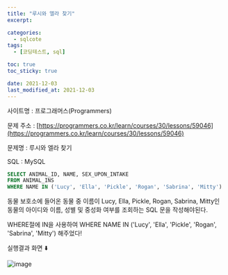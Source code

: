 ```yaml
---
title: "루시와 엘라 찾기"
excerpt:

categories:
  - sqlcote
tags:
  - [코딩테스트, sql]

toc: true
toc_sticky: true

date: 2021-12-03
last_modified_at: 2021-12-03
---
```


사이트명 : 프로그래머스(Programmers)

문제 주소 : [https://programmers.co.kr/learn/courses/30/lessons/59046](https://programmers.co.kr/learn/courses/30/lessons/59046)

문제명 : 루시와 엘라 찾기

SQL : MySQL

```sql
SELECT ANIMAL_ID, NAME, SEX_UPON_INTAKE
FROM ANIMAL_INS
WHERE NAME IN ('Lucy', 'Ella', 'Pickle', 'Rogan', 'Sabrina', 'Mitty')
```

동물 보호소에 들어온 동물 중 이름이 Lucy, Ella, Pickle, Rogan, Sabrina, Mitty인 동물의 아이디와 이름, 성별 및 중성화 여부를 조회하는 SQL 문을 작성해야된다.

WHERE절에 IN을 사용하여 WHERE NAME IN ('Lucy', 'Ella', 'Pickle', 'Rogan', 'Sabrina', 'Mitty') 해주었다!

실행결과 화면 ⬇️

![image](https://user-images.githubusercontent.com/43924464/144528928-1463ac37-2f01-420c-8245-aa1b1d3ece08.png)
